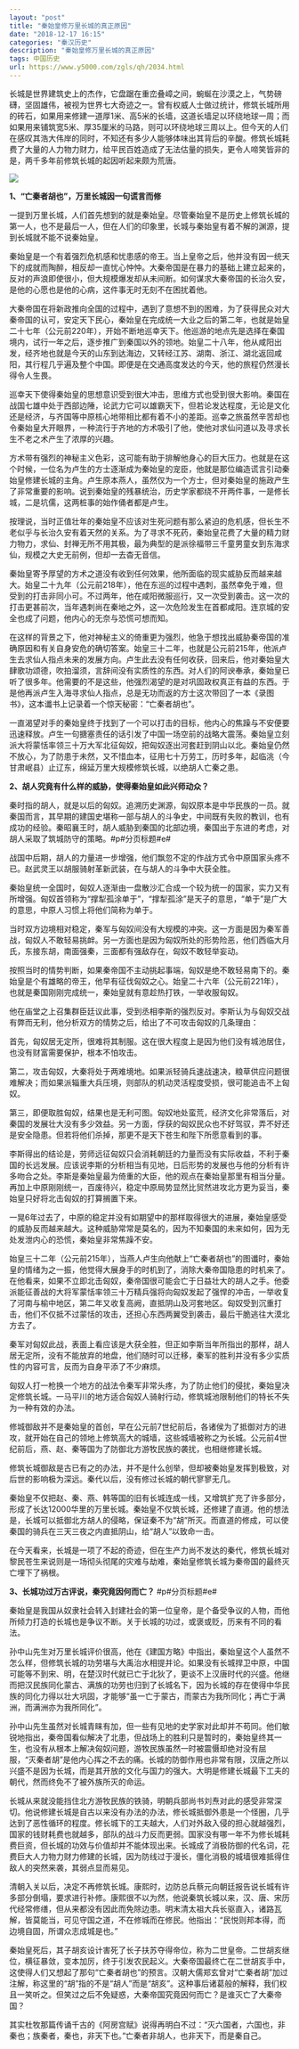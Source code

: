 ```yaml
---
layout: "post"
title: "秦始皇修万里长城的真正原因"
date: "2018-12-17 16:15"
categories: "秦汉历史"
description: "秦始皇修万里长城的真正原因"
tags: 中国历史
url: https://www.y5000.com/zgls/qh/2034.html
---
```






长城是世界建筑史上的杰作，它盘踞在重峦叠嶂之间，蜿蜒在沙漠之上，气势磅礴，坚固雄伟，被视为世界七大奇迹之一。曾有权威人士做过统计，修筑长城所用的砖石，如果用来修建一道厚1米、高5米的长墙，这道长墙足以环绕地球一周；而如果用来铺筑宽5米、厚35厘米的马路，则可以环绕地球三周以上。但今天的人们在感叹其浩大伟岸的同时，不知还有多少人能够体味出其背后的辛酸。修筑长城耗费了大量的人力物力财力，给平民百姓造成了无法估量的损失，更令人啼笑皆非的是，两千多年前修筑长城的起因听起来颇为荒唐。

[![](https://img.y5000.com/uploads/allimg/140918/3-14091R12H44P.jpg)](https://www.y5000.com)

**1、“亡秦者胡也”，万里长城因一句谎言而修**

一提到万里长城，人们首先想到的就是秦始皇。尽管秦始皇不是历史上修筑长城的第一人，也不是最后一人，但在人们的印象里，长城与秦始皇有着不解的渊源，提到长城就不能不说秦始皇。

秦始皇是一个有着强烈危机感和忧患感的帝王。当上皇帝之后，他并没有因一统天下的成就而陶醉，相反却一直忧心忡忡。大秦帝国是在暴力的基础上建立起来的，反对的声浪即使很小，但大规模爆发却从未间断。如何谋求大秦帝国的长治久安，是他的心愿也是他的心病，这件事无时无刻不在困扰着他。

大秦帝国在将新政推向全国的过程中，遇到了意想不到的困难，为了获得民众对大秦帝国的认可，安定天下民心，秦始皇在完成统一大业之后的第二年，也就是始皇二十七年（公元前220年），开始不断地巡幸天下。他巡游的地点先是选择在秦国境内，试行一年之后，逐步推广到秦国以外的领地。始皇二十八年，他从咸阳出发，经齐地也就是今天的山东到达海边，又转经江苏、湖南、浙江、湖北返回咸阳，其行程几乎遍及整个中国。即便是在交通高度发达的今天，他的旅程仍然漫长得令人生畏。

巡幸天下使得秦始皇的思想意识受到很大冲击，思维方式也受到很大影响。秦国在战国七雄中处于西部边陲，论武力它可以雄霸天下，但若论发达程度，无论是文化还是经济，与齐国等中原核心地带相比都有着不小的差距。巡幸之旅虽然辛苦却也令秦始皇大开眼界，一种流行于齐地的方术吸引了他，使他对求仙问道以及寻求长生不老之术产生了浓厚的兴趣。

方术带有强烈的神秘主义色彩，这可能有助于排解他身心的巨大压力。也就是在这个时候，一位名为卢生的方士逐渐成为秦始皇的宠臣，他就是那位编造谎言引动秦始皇修建长城的主角。卢生原本燕人，虽然仅为一个方士，但对秦始皇的施政产生了非常重要的影响。说到秦始皇的残暴统治，历史学家都绕不开两件事，一是修长城，二是坑儒，这两桩事的始作俑者都是卢生。

按理说，当时正值壮年的秦始皇不应该对生死问题有那么紧迫的危机感，但长生不老似乎与长治久安有着天然的关系。为了寻求不死药，秦始皇花费了大量的精力财力物力，求仙、封禅无所不用其极，最为典型的是派徐福带三千童男童女到东海求仙，规模之大史无前例，但却一去杳无音信。

秦始皇寄予厚望的方术之道没有收到任何效果，他所面临的现实威胁反而越来越大。始皇二十九年（公元前218年），他在东巡的过程中遇刺，虽然幸免于难，但受到的打击非同小可。不过两年，他在咸阳微服巡行，又一次受到袭击。这一次的打击更甚前次，当年遇刺尚在秦地之外，这一次危险发生在首都咸阳。连京城的安全也成了问题，他内心的无奈与恐慌可想而知。

在这样的背景之下，他对神秘主义的倚重更为强烈，他急于想找出威胁秦帝国的准确原因和有关自身安危的确切答案。始皇三十二年，也就是公元前215年，他派卢生去求仙人指点未来的发展方向。卢生此去没有任何收获，回来后，他对秦始皇大肆歌功颂德，吹拍溜须，言辞间没有实质性的东西。对人们的阿谀奉承，秦始皇已听了很多年。他需要的不是这些，他强烈渴望的是对巩固政权真正有益的东西。于是他再派卢生入海寻求仙人指点，总是无功而返的方士这次带回了一本《录图书》，这本谶书上记录着一个惊天秘密：“亡秦者胡也”。

一直渴望对手的秦始皇终于找到了一个可以打击的目标，他内心的焦躁与不安便要迅速释放。卢生一句搪塞责任的话引发了中国一场空前的战略大震荡。秦始皇立刻派大将蒙恬率领三十万大军北征匈奴，把匈奴逐出河套赶到阴山以北。秦始皇仍然不放心，为了防患于未然，又不惜血本，征用七十万劳工，历时多年，起临洮（今甘肃岷县）止辽东，绵延万里大规模修筑长城，以绝胡人亡秦之患。

**2、胡人究竟有什么样的威胁，使得秦始皇如此兴师动众？**

秦时指的胡人，就是以后的匈奴。追溯历史渊源，匈奴原本是中华民族的一员。就秦国而言，其早期的建国史堪称一部与胡人的斗争史，中间既有失败的教训，也有成功的经验。秦昭襄王时，胡人威胁到秦国的北部边境，秦国出于东进的考虑，对胡人采取了筑城防守的策略。#p#分页标题#e#

战国中后期，胡人的力量进一步增强，他们飘忽不定的作战方式令中原国家头疼不已。赵武灵王以胡服骑射革新武装，在与胡人的斗争中大获全胜。

秦始皇统一全国时，匈奴人逐渐由一盘散沙汇合成一个较为统一的国家，实力又有所增强。匈奴首领称为“撑犁孤涂单于”，“撑犁孤涂”是天子的意思，“单于”是广大的意思，中原人习惯上将他们简称为单于。

当时双方边境相对稳定，秦军与匈奴间没有大规模的冲突。这一方面是因为秦军善战，匈奴人不敢轻易挑衅。另一方面也是因为匈奴所处的形势险恶，他们西临大月氏，东接东胡，南面强秦，三面都有强敌存在，匈奴不敢轻举妄动。

按照当时的情势判断，如果秦帝国不主动挑起事端，匈奴是绝不敢轻易南下的。秦始皇是个有雄略的帝王，他早有征伐匈奴之心。始皇二十六年（公元前221年），也就是秦国刚刚完成统一，秦始皇就有意趁热打铁，一举收服匈奴。

他在庙堂之上召集群臣廷议此事，受到丞相李斯的强烈反对。李斯认为与匈奴交战有弊而无利，他分析双方的情势之后，给出了不可攻击匈奴的几条理由：

首先，匈奴居无定所，很难将其制服。这在很大程度上是因为他们没有城池居住，也没有财富需要保护，根本不怕攻击。

第二，攻击匈奴，大秦将处于两难境地。如果派轻骑兵速战速决，粮草供应问题很难解决；而如果派辎重大兵压境，则部队的机动灵活程度受损，很可能追击不上匈奴。

第三，即便取胜匈奴，结果也是无利可图。匈奴地处蛮荒，经济文化非常落后，对秦国的发展壮大没有多少效益。另一方面，俘获的匈奴民众也不好驾驭，弄不好还是安全隐患。但若将他们杀掉，那更不是天下苍生和陛下所愿意看到的事。

李斯得出的结论是，劳师远征匈奴只会消耗朝廷的力量而没有实际收益，不利于秦国的长远发展。应该说李斯的分析相当有见地，日后形势的发展也与他的分析有许多吻合之处。李斯是秦始皇最为倚重的大臣，他的观点在秦始皇那里有相当分量。再加上中原刚刚统一，百废待兴，稳定中原局势显然比贸然进攻北方更为妥当，秦始皇只好将北击匈奴的打算搁置下来。

一晃6年过去了，中原的稳定并没有如期望中的那样取得很大的进展，秦始皇感受的威胁反而越来越大。这种威胁常常是莫名的，因为不知秦国的未来如何，因为无处发泄内心的恐慌，秦始皇非常焦躁不安。

始皇三十二年（公元前215年），当燕人卢生向他献上“亡秦者胡也”的图谶时，秦始皇的情绪为之一振，他觉得大展身手的时机到了，消除大秦帝国隐患的时机来了。在他看来，如果不立即北击匈奴，秦帝国很可能会亡于日益壮大的胡人之手。他委派能征善战的大将军蒙恬率领三十万精兵强将向匈奴发起了强悍的冲击，一举收复了河南与榆中地区，第二年又收复高阙，直抵阴山及河套地区。匈奴受到沉重打击，他们不仅抵不过蒙恬的攻击，还担心东西两翼受到袭击，最后干脆逃往大漠北方去了。

秦军对匈奴此战，表面上看应该是大获全胜，但正如李斯当年所指出的那样，胡人居无定所，没有不能放弃的地盘，他们随时可以迁移，秦军的胜利并没有多少实质性的内容可言，反而为自身平添了不少麻烦。

匈奴人打一枪换一个地方的战法令秦军非常头疼，为了防止他们的侵扰，秦始皇决定修筑长城。一马平川的地方适合匈奴人骑射行动，修筑城池限制他们的特长不失为一种有效的办法。

修城御敌并不是秦始皇的首创，早在公元前7世纪前后，各诸侯为了抵御对方的进攻，就开始在自己的领地上修筑高大的城墙，这些城墙被称之为长城。公元前4世纪前后，燕、赵、秦等国为了防御北方游牧民族的袭扰，也相继修建长城。

修筑长城御敌是古已有之的办法，并不是什么创举，但却被秦始皇发挥到极致，对后世的影响极为深远。秦代以后，没有修过长城的朝代寥寥无几。

秦始皇不仅把赵、秦、燕、韩等国的旧有长城连成一线，又增筑扩充了许多部分，形成了长达12000华里的万里长城。秦始皇不仅筑长城，还修建了直道。他的想法是，长城可以抵御北方胡人的侵略，保证秦不为“胡”所灭。而直道的修成，可以使秦国的骑兵在三天三夜之内直抵阴山，给“胡人”以致命一击。

在今天看来，长城是一项了不起的奇迹，但在生产力尚不发达的秦代，修筑长城对黎民苍生来说则是一场彻头彻尾的灾难与劫难，秦始皇修筑长城为秦帝国的最终灭亡埋下了祸根。

**3、长城功过万古评说，秦究竟因何而亡？** #p#分页标题#e#

秦始皇是我国从奴隶社会转入封建社会的第一位皇帝，是个备受争议的人物，而他所倾力打造的长城也是争议不断。关于长城的功过，或褒或贬，历来有不同的看法。

孙中山先生对万里长城评价很高，他在《建国方略》中指出，秦始皇这个人虽然不怎么样，但修筑长城的功劳堪与大禹治水相提并论。如果没有长城捍卫中原，中国可能等不到宋、明，在楚汉时代就已亡于北狄了，更谈不上汉唐时代的兴盛。他继而把汉民族同化蒙古、满族的功劳也归到了长城名下，因为长城的存在使得中华民族的同化力得以壮大巩固，才能够“虽一亡于蒙古，而蒙古为我所同化；再亡于满洲，而满洲亦为我所同化”。

孙中山先生虽然对长城青睐有加，但一些有见地的史学家对此却并不苟同。他们敏锐地指出，秦帝国看似解决了北患，但战场上的胜利只是暂时的，秦始皇终其一生，也没有从根本上解决匈奴问题，游牧民族虽然一时被震慑却绝对没有屈服，“灭秦者胡”是他内心挥之不去的痛。长城的防御作用也非常有限，汉唐之所以兴盛不是因为长城，而是其开放的文化与国力的强大。大明是修建长城最下工夫的朝代，然而终免不了被外族所灭的命运。

长城从来就没能挡住北方游牧民族的铁骑，明朝兵部尚书刘焘对此的感受非常深切。他说修建长城是自古以来没有办法的办法，修长城抵御外患是一个怪圈，几乎达到了恶性循环的程度。修长城下的工夫越大，人们对外敌入侵的担心就越强烈，国家的钱财耗费也就越多，部队的战斗力反而更弱。国家没有哪一年不为修长城耗费巨资，但长城的功效与价值却并不能体现出来。长城成了消极防御的代名词，花费巨大人力物力财力修建的长城，因为防线过于漫长，僵化消极的城墙很难抵得住敌人的突然来袭，其弱点显而易见。

清朝入关以后，决定不再修筑长城。康熙时，边防总兵蔡元向朝廷报告说长城有许多部分倒塌，要求进行补修。康熙很不以为然，他说秦筑长城以来，汉、唐、宋历代经常修缮，但从来都没有因此而免除边患。明末清太祖大兵长驱直入，诸路瓦解，皆莫能当，可见守国之道，不在修城而在修民。他指出：“民悦则邦本得，而边境自固，所谓众志成城是也。”

秦始皇死后，其子胡亥设计害死了长子扶苏夺得帝位，称为二世皇帝。二世胡亥继位，横征暴敛，变本加厉，终于引发农民起义。大秦帝国最终亡在二世胡亥手中，这使得人们又想起了那句“亡秦者胡也”的预言。汉朝大儒郑玄曾对“亡秦者胡”加过注解，称这里的“胡”指的不是“胡人”而是“胡亥”。这种事后诸葛般的解释，我们权且一笑听之。但笑过之后不免疑惑，大秦帝国究竟因何而亡？是谁灭亡了大秦帝国？

其实杜牧那篇传诵千古的《阿房宫赋》说得再明白不过：“灭六国者，六国也，非秦也；族秦者，秦也，非天下也。”亡秦者非胡人，也非天下，而是秦自己。
